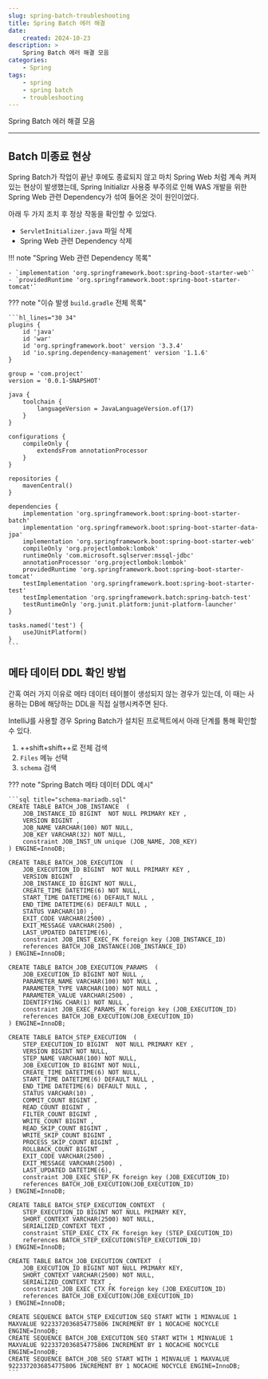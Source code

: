 ```yaml
---
slug: spring-batch-troubleshooting
title: Spring Batch 에러 해결
date:
    created: 2024-10-23
description: >
    Spring Batch 에러 해결 모음
categories:
    - Spring
tags:
    - spring
    - spring batch
    - troubleshooting
---
```


Spring Batch 에러 해결 모음  

<!-- more -->

---

## Batch 미종료 현상

Spring Batch가 작업이 끝난 후에도 종료되지 않고 마치 Spring Web 처럼 계속 켜져 있는 현상이 발생했는데, Spring Initializr 사용중 부주의로 인해 WAS 개발을 위한 Spring Web 관련 Dependency가 섞여 들어온 것이 원인이었다.  

아래 두 가지 조치 후 정상 작동을 확인할 수 있었다.  

- `ServletInitializer.java` 파일 삭제
- Spring Web 관련 Dependency 삭제

!!! note "Spring Web 관련 Dependency 목록"

    - `implementation 'org.springframework.boot:spring-boot-starter-web'`
    - `providedRuntime 'org.springframework.boot:spring-boot-starter-tomcat'`

??? note "이슈 발생 `build.gradle` 전체 목록"

    ```hl_lines="30 34"
    plugins {
        id 'java'
        id 'war'
        id 'org.springframework.boot' version '3.3.4'
        id 'io.spring.dependency-management' version '1.1.6'
    }

    group = 'com.project'
    version = '0.0.1-SNAPSHOT'

    java {
        toolchain {
            languageVersion = JavaLanguageVersion.of(17)
        }
    }

    configurations {
        compileOnly {
            extendsFrom annotationProcessor
        }
    }

    repositories {
        mavenCentral()
    }

    dependencies {
        implementation 'org.springframework.boot:spring-boot-starter-batch'
        implementation 'org.springframework.boot:spring-boot-starter-data-jpa'
        implementation 'org.springframework.boot:spring-boot-starter-web'
        compileOnly 'org.projectlombok:lombok'
        runtimeOnly 'com.microsoft.sqlserver:mssql-jdbc'
        annotationProcessor 'org.projectlombok:lombok'
        providedRuntime 'org.springframework.boot:spring-boot-starter-tomcat'
        testImplementation 'org.springframework.boot:spring-boot-starter-test'
        testImplementation 'org.springframework.batch:spring-batch-test'
        testRuntimeOnly 'org.junit.platform:junit-platform-launcher'
    }

    tasks.named('test') {
        useJUnitPlatform()
    }
    ```

## 메타 데이터 DDL 확인 방법

간혹 여러 가지 이유로 메타 데이터 테이블이 생성되지 않는 경우가 있는데, 이 때는 사용하는 DB에 해당하는 DDL을 직접 실행시켜주면 된다.  

IntelliJ를 사용할 경우 Spring Batch가 설치된 프로젝트에서 아래 단계를 통해 확인할 수 있다.  

1. ++shift+shift++로 전체 검색
1. `Files` 메뉴 선택
1. `schema` 검색

??? note "Spring Batch 메타 데이터 DDL 예시"

    ```sql title="schema-mariadb.sql"
    CREATE TABLE BATCH_JOB_INSTANCE  (
        JOB_INSTANCE_ID BIGINT  NOT NULL PRIMARY KEY ,
        VERSION BIGINT ,
        JOB_NAME VARCHAR(100) NOT NULL,
        JOB_KEY VARCHAR(32) NOT NULL,
        constraint JOB_INST_UN unique (JOB_NAME, JOB_KEY)
    ) ENGINE=InnoDB;

    CREATE TABLE BATCH_JOB_EXECUTION  (
        JOB_EXECUTION_ID BIGINT  NOT NULL PRIMARY KEY ,
        VERSION BIGINT  ,
        JOB_INSTANCE_ID BIGINT NOT NULL,
        CREATE_TIME DATETIME(6) NOT NULL,
        START_TIME DATETIME(6) DEFAULT NULL ,
        END_TIME DATETIME(6) DEFAULT NULL ,
        STATUS VARCHAR(10) ,
        EXIT_CODE VARCHAR(2500) ,
        EXIT_MESSAGE VARCHAR(2500) ,
        LAST_UPDATED DATETIME(6),
        constraint JOB_INST_EXEC_FK foreign key (JOB_INSTANCE_ID)
        references BATCH_JOB_INSTANCE(JOB_INSTANCE_ID)
    ) ENGINE=InnoDB;

    CREATE TABLE BATCH_JOB_EXECUTION_PARAMS  (
        JOB_EXECUTION_ID BIGINT NOT NULL ,
        PARAMETER_NAME VARCHAR(100) NOT NULL ,
        PARAMETER_TYPE VARCHAR(100) NOT NULL ,
        PARAMETER_VALUE VARCHAR(2500) ,
        IDENTIFYING CHAR(1) NOT NULL ,
        constraint JOB_EXEC_PARAMS_FK foreign key (JOB_EXECUTION_ID)
        references BATCH_JOB_EXECUTION(JOB_EXECUTION_ID)
    ) ENGINE=InnoDB;

    CREATE TABLE BATCH_STEP_EXECUTION  (
        STEP_EXECUTION_ID BIGINT  NOT NULL PRIMARY KEY ,
        VERSION BIGINT NOT NULL,
        STEP_NAME VARCHAR(100) NOT NULL,
        JOB_EXECUTION_ID BIGINT NOT NULL,
        CREATE_TIME DATETIME(6) NOT NULL,
        START_TIME DATETIME(6) DEFAULT NULL ,
        END_TIME DATETIME(6) DEFAULT NULL ,
        STATUS VARCHAR(10) ,
        COMMIT_COUNT BIGINT ,
        READ_COUNT BIGINT ,
        FILTER_COUNT BIGINT ,
        WRITE_COUNT BIGINT ,
        READ_SKIP_COUNT BIGINT ,
        WRITE_SKIP_COUNT BIGINT ,
        PROCESS_SKIP_COUNT BIGINT ,
        ROLLBACK_COUNT BIGINT ,
        EXIT_CODE VARCHAR(2500) ,
        EXIT_MESSAGE VARCHAR(2500) ,
        LAST_UPDATED DATETIME(6),
        constraint JOB_EXEC_STEP_FK foreign key (JOB_EXECUTION_ID)
        references BATCH_JOB_EXECUTION(JOB_EXECUTION_ID)
    ) ENGINE=InnoDB;

    CREATE TABLE BATCH_STEP_EXECUTION_CONTEXT  (
        STEP_EXECUTION_ID BIGINT NOT NULL PRIMARY KEY,
        SHORT_CONTEXT VARCHAR(2500) NOT NULL,
        SERIALIZED_CONTEXT TEXT ,
        constraint STEP_EXEC_CTX_FK foreign key (STEP_EXECUTION_ID)
        references BATCH_STEP_EXECUTION(STEP_EXECUTION_ID)
    ) ENGINE=InnoDB;

    CREATE TABLE BATCH_JOB_EXECUTION_CONTEXT  (
        JOB_EXECUTION_ID BIGINT NOT NULL PRIMARY KEY,
        SHORT_CONTEXT VARCHAR(2500) NOT NULL,
        SERIALIZED_CONTEXT TEXT ,
        constraint JOB_EXEC_CTX_FK foreign key (JOB_EXECUTION_ID)
        references BATCH_JOB_EXECUTION(JOB_EXECUTION_ID)
    ) ENGINE=InnoDB;

    CREATE SEQUENCE BATCH_STEP_EXECUTION_SEQ START WITH 1 MINVALUE 1 MAXVALUE 9223372036854775806 INCREMENT BY 1 NOCACHE NOCYCLE ENGINE=InnoDB;
    CREATE SEQUENCE BATCH_JOB_EXECUTION_SEQ START WITH 1 MINVALUE 1 MAXVALUE 9223372036854775806 INCREMENT BY 1 NOCACHE NOCYCLE ENGINE=InnoDB;
    CREATE SEQUENCE BATCH_JOB_SEQ START WITH 1 MINVALUE 1 MAXVALUE 9223372036854775806 INCREMENT BY 1 NOCACHE NOCYCLE ENGINE=InnoDB;
    ```